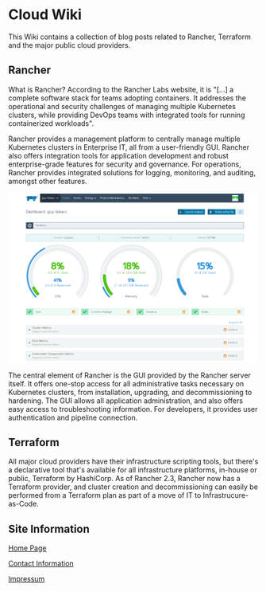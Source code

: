 Cloud Wiki
==========

This Wiki contains a collection of blog posts related to Rancher, Terraform and the major public cloud providers.

Rancher
-------

What is Rancher? According to the Rancher Labs website, it is "[...] a complete software stack for teams adopting containers. It addresses the operational and security challenges of managing multiple Kubernetes clusters, while providing DevOps teams with integrated tools for running containerized workloads".

Rancher provides a management platform to centrally manage multiple Kubernetes clusters in Enterprise IT, all from a user-friendly GUI. Rancher also offers integration tools for application development and robust enterprise-grade features for security and governance. For operations, Rancher provides integrated solutions for logging, monitoring, and auditing, amongst other features.

![Interior view](rancher-dashboard.png "Rancher GUI - Dashboard")

The central element of Rancher is the GUI provided by the Rancher server itself. It offers one-stop access for all administrative tasks necessary on Kubernetes clusters, from installation, upgrading, and decommissioning to hardening. The GUI allows all application administration, and also offers easy access to troubleshooting information. For developers, it provides user authentication and pipeline connection.


Terraform
---------

All major cloud providers have their infrastructure scripting tools, but there's a declarative tool that's available for all infrastructure platforms, in-house or public, Terraform by HashiCorp. As of Rancher 2.3, Rancher now has a Terraform provider, and cluster creation and decommissioning can easily be performed from a Terraform plan as part of a move of IT to Infrastrucure-as-Code.


Site Information
-----------------

[Home Page](https://chfrank.net/)

[Contact Information](https://chfrank.net/index.html#contacts5-7)

[Impressum](https://chfrank.net/page1.html)
